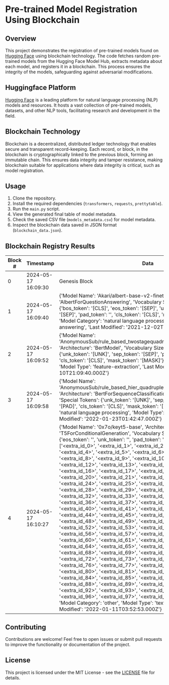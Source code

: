 # Pre-trained Model Registration Using Blockchain

## Overview

This project demonstrates the registration of pre-trained models found on [Hugging Face](https://huggingface.co/) using blockchain technology. The code fetches random pre-trained models from the Hugging Face Model Hub, extracts metadata about each model, and registers it in a blockchain. This process ensures the integrity of the models, safeguarding against adversarial modifications.

## Huggingface Platform

[Hugging Face](https://huggingface.co/) is a leading platform for natural language processing (NLP) models and resources. It hosts a vast collection of pre-trained models, datasets, and other NLP tools, facilitating research and development in the field.

## Blockchain Technology

Blockchain is a decentralized, distributed ledger technology that enables secure and transparent record-keeping. Each record, or block, in the blockchain is cryptographically linked to the previous block, forming an immutable chain. This ensures data integrity and tamper resistance, making blockchain suitable for applications where data integrity is critical, such as model registration.

## Usage

1. Clone the repository.
2. Install the required dependencies (`transformers`, `requests`, `prettytable`).
3. Run the `main.py` script.
4. View the generated final table of model metadata.
5. Check the saved CSV file (`models_metadata.csv`) for model metadata.
6. Inspect the blockchain data saved in JSON format (`blockchain_data.json`).

## Blockchain Registry Results

| Block # | Timestamp           | Data                                                                                                               | Previous Hash                                      | Hash                                                               |
|---------|---------------------|--------------------------------------------------------------------------------------------------------------------|----------------------------------------------------|--------------------------------------------------------------------|
| 0       | 2024-05-17 16:09:30 | Genesis Block                                                                                                      | 0                                                  | 201577e05a4fc8fc08070d1a38c1a373d507f670c4768480c5a01c451d7cbaa2 |
| 1       | 2024-05-17 16:09:40 | {'Model Name': 'Akari/albert-base-v2-finetuned-squad', 'Architecture': 'AlbertForQuestionAnswering', 'Vocabulary Size': 30000, 'Special Tokens': {'bos_token': '[CLS]', 'eos_token': '[SEP]', 'unk_token': '<unk>', 'sep_token': '[SEP]', 'pad_token': '<pad>', 'cls_token': '[CLS]', 'mask_token': '[MASK]'}, 'Model Category': 'natural language processing', 'Model Type': 'question-answering', 'Last Modified': '2021-12-02T05:36:13.000Z'} | 201577e05a4fc8fc08070d1a38c1a373d507f670c4768480c5a01c451d7cbaa2 | 028ba86f4ea485aeffdc2147c4927bc6d5e4fe6145ec8dde04b04373ab5a953c |
| 2       | 2024-05-17 16:09:52 | {'Model Name': 'AnonymousSub/rule_based_twostagequadruplet_hier_epochs_1_shard_1', 'Architecture': 'BertModel', 'Vocabulary Size': 30522, 'Special Tokens': {'unk_token': '[UNK]', 'sep_token': '[SEP]', 'pad_token': '[PAD]', 'cls_token': '[CLS]', 'mask_token': '[MASK]'}, 'Model Category': 'other', 'Model Type': 'feature-extraction', 'Last Modified': '2022-01-10T21:09:40.000Z'}                                               | 028ba86f4ea485aeffdc2147c4927bc6d5e4fe6145ec8dde04b04373ab5a953c | 1686c889801d988b1f7af2ceab402621b40a66815195f23d05be70f0c187bc37 |
| 3       | 2024-05-17 16:09:58 | {'Model Name': 'AnonymousSub/rule_based_hier_quadruplet_epochs_1_shard_1_wikiqa', 'Architecture': 'BertForSequenceClassification', 'Vocabulary Size': 30522, 'Special Tokens': {'unk_token': '[UNK]', 'sep_token': '[SEP]', 'pad_token': '[PAD]', 'cls_token': '[CLS]', 'mask_token': '[MASK]'}, 'Model Category': 'natural language processing', 'Model Type': 'text-classification', 'Last Modified': '2022-01-23T01:42:47.000Z'}                           | 1686c889801d988b1f7af2ceab402621b40a66815195f23d05be70f0c187bc37 | 47ac7d44f1f5c3fcad9f40facae47820b1743c8bdc47c36c7d0db76d0d03b551 |
| 4       | 2024-05-17 16:10:27 | {'Model Name': '0x7o/keyt5-base', 'Architecture': 'T5ForConditionalGeneration', 'Vocabulary Size': 32100, 'Special Tokens': {'eos_token': '</s>', 'unk_token': '<unk>', 'pad_token': '<pad>', 'additional_special_tokens': ['<extra_id_0>', '<extra_id_1>', '<extra_id_2>', '<extra_id_3>', '<extra_id_4>', '<extra_id_5>', '<extra_id_6>', '<extra_id_7>', '<extra_id_8>', '<extra_id_9>', '<extra_id_10>', '<extra_id_11>', '<extra_id_12>', '<extra_id_13>', '<extra_id_14>', '<extra_id_15>', '<extra_id_16>', '<extra_id_17>', '<extra_id_18>', '<extra_id_19>', '<extra_id_20>', '<extra_id_21>', '<extra_id_22>', '<extra_id_23>', '<extra_id_24>', '<extra_id_25>', '<extra_id_26>', '<extra_id_27>', '<extra_id_28>', '<extra_id_29>', '<extra_id_30>', '<extra_id_31>', '<extra_id_32>', '<extra_id_33>', '<extra_id_34>', '<extra_id_35>', '<extra_id_36>', '<extra_id_37>', '<extra_id_38>', '<extra_id_39>', '<extra_id_40>', '<extra_id_41>', '<extra_id_42>', '<extra_id_43>', '<extra_id_44>', '<extra_id_45>', '<extra_id_46>', '<extra_id_47>', '<extra_id_48>', '<extra_id_49>', '<extra_id_50>', '<extra_id_51>', '<extra_id_52>', '<extra_id_53>', '<extra_id_54>', '<extra_id_55>', '<extra_id_56>', '<extra_id_57>', '<extra_id_58>', '<extra_id_59>', '<extra_id_60>', '<extra_id_61>', '<extra_id_62>', '<extra_id_63>', '<extra_id_64>', '<extra_id_65>', '<extra_id_66>', '<extra_id_67>', '<extra_id_68>', '<extra_id_69>', '<extra_id_70>', '<extra_id_71>', '<extra_id_72>', '<extra_id_73>', '<extra_id_74>', '<extra_id_75>', '<extra_id_76>', '<extra_id_77>', '<extra_id_78>', '<extra_id_79>', '<extra_id_80>', '<extra_id_81>', '<extra_id_82>', '<extra_id_83>', '<extra_id_84>', '<extra_id_85>', '<extra_id_86>', '<extra_id_87>', '<extra_id_88>', '<extra_id_89>', '<extra_id_90>', '<extra_id_91>', '<extra_id_92>', '<extra_id_93>', '<extra_id_94>', '<extra_id_95>', '<extra_id_96>', '<extra_id_97>', '<extra_id_98>', '<extra_id_99>']}, 'Model Category': 'other', 'Model Type': 'text2text-generation', 'Last Modified': '2022-01-11T03:52:53.000Z'}       | 47ac7d44f1f5c3fcad9f40facae47820b1743c8bdc47c36 | 5b6f7e586e6026f015802dac2b4a5c0893272fa4c8695a5f6e67371bdd3bca83



## Contributing

Contributions are welcome! Feel free to open issues or submit pull requests to improve the functionality or documentation of the project.

## License

This project is licensed under the MIT License - see the [LICENSE](LICENSE) file for details.
